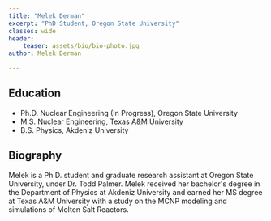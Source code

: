 ```yaml
---
title: "Melek Derman"
excerpt: "PhD Student, Oregon State University"
classes: wide
header:
    teaser: assets/bio/bio-photo.jpg
author: Melek Derman

---
```


## Education
* Ph.D. Nuclear Engineering (In Progress), Oregon State University
* M.S. Nuclear Engineering, Texas A&M University
* B.S. Physics, Akdeniz University

## Biography
Melek is a Ph.D. student and graduate research assistant at Oregon State University, under Dr. Todd Palmer. Melek received her bachelor's degree in the Department of Physics at Akdeniz University and earned her MS degree at Texas A&M University with a study on the MCNP modeling and simulations of Molten Salt Reactors.